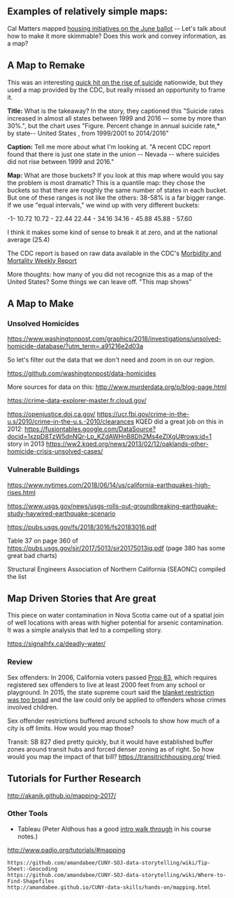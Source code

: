 ## Examples of relatively simple maps:

Cal Matters mapped [housing initiatives on the June ballot](https://calmatters.org/articles/map-how-we-voted-on-housing-issues-up-and-down-the-state/) -- Let's talk about how to make it more skimmable? Does this work and convey information, as a map?


## A Map to Remake

This was an interesting [quick hit on the rise of suicide](https://www.buzzfeed.com/carolinekee/suicide-rates-increase-us-2016-all-states) nationwide, but they used a map provided by the CDC, but really missed an opportunity to frame it.

**Title:** What is the takeaway? In the story, they captioned this "Suicide rates increased in almost all states between 1999 and 2016 — some by more than 30%.", but the chart uses "Figure. Percent change in annual suicide rate,* by state-- United States , from 1999/2001 to 2014/2016"

**Caption:** Tell me more about what I'm looking at. "A recent CDC report found that there is just one state in the union -- Nevada -- where suicides did not rise between 1999 and 2016."

**Map:** What are those buckets? If you look at this map where would you say the problem is most dramatic? This is a quantile map: they chose the buckets so that there are roughly the same number of states in each bucket. But one of these ranges is not like the others: 38-58% is a far bigger range. If we use "equal intervals," we wind up with very different buckets:

-1- 10.72
10.72 - 22.44
22.44 - 34.16
34.16 - 45.88
45.88 - 57.60

I think it makes some kind of sense to break it at zero, and at the national average (25.4)


The CDC report is based on raw data available in the CDC's [Morbidity and Mortality Weekly Report](https://www.cdc.gov/mmwr/index.html)



More thoughts: how many of you did not recognize this as a map of the United States? Some things we can leave off. "This map shows"

## A Map to Make

### Unsolved Homicides

https://www.washingtonpost.com/graphics/2018/investigations/unsolved-homicide-database/?utm_term=.a91216e2d03a

So let's filter out the data that we don't need and zoom in on our region.

https://github.com/washingtonpost/data-homicides

More sources for data on this: http://www.murderdata.org/p/blog-page.html

https://crime-data-explorer-master.fr.cloud.gov/

https://openjustice.doj.ca.gov/
https://ucr.fbi.gov/crime-in-the-u.s/2010/crime-in-the-u.s.-2010/clearances
KQED did a great job on this in 2012:
https://fusiontables.google.com/DataSource?docid=1xzpD8TzW5dnNQr-Lp_KZdAWHnB8Dh2Ms4eZlXgU#rows:id=1
story in 2013
https://ww2.kqed.org/news/2013/02/12/oaklands-other-homicide-crisis-unsolved-cases/



### Vulnerable Buildings
https://www.nytimes.com/2018/06/14/us/california-earthquakes-high-rises.html

https://www.usgs.gov/news/usgs-rolls-out-groundbreaking-earthquake-study-haywired-earthquake-scenario

https://pubs.usgs.gov/fs/2018/3016/fs20183016.pdf

Table 37 on page 360 of https://pubs.usgs.gov/sir/2017/5013/sir20175013iq.pdf (page 380 has some great bad charts)

Structural Engineers Association of Northern California (SEAONC) compiled the list

## Map Driven Stories that Are great
This piece on water contamination in Nova Scotia came out of a spatial join of well locations with areas with higher potential for arsenic contamination. It was a simple analysis that led to a compelling story.

https://signalhfx.ca/deadly-water/

### Review

Sex offenders:
In 2006, California voters passed [Prop 83](http://www.lao.ca.gov/ballot/2006/83_11_2006.htm), which requires registered sex offenders to live at least 2000 feet from any school or playground. In 2015, the state supreme court said the [blanket restriction was too broad](https://www.nbclosangeles.com/news/local/California-Loosens-Sex-Offender-Residency-Restrictions-297740931.html) and the law could only be applied to offenders whose crimes involved children.

Sex offender restrictions buffered around schools to show how much of a city is off limits. How would you map those?

Transit:
SB 827 died pretty quickly, but it would have established buffer zones around transit hubs and forced denser zoning as of right.
 So how would you map the impact of that bill? <https://transitrichhousing.org/> tried.



## Tutorials for Further Research
http://akanik.github.io/mapping-2017/

### Other Tools
* Tableau (Peter Aldhous has a good [intro walk through](http://paldhous.github.io/ucb/2016/intro-data/week4.html) in his course notes.)

http://www.padjo.org/tutorials/#mapping



    https://github.com/amandabee/CUNY-SOJ-data-storytelling/wiki/Tip-Sheet:-Geocoding
    https://github.com/amandabee/CUNY-SOJ-data-storytelling/wiki/Where-to-Find-Shapefiles
    http://amandabee.github.io/CUNY-data-skills/hands-on/mapping.html

